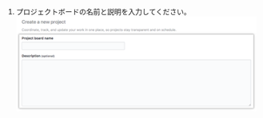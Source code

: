 1. プロジェクトボードの名前と説明を入力してください。 ![プロジェクト名と説明のフィールドとプロジェクトの作成ボタン](/assets/images/help/projects/name-description-create-button.png)
